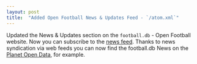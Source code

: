 ```yaml
---
layout: post
title:  "Added Open Football News & Updates Feed - `/atom.xml`"
---
```

Updated the News & Updates section on the `football.db` - Open Football website. 
Now you can subscribe to the [news feed](http://openfootball.github.io/atom.xml). 
Thanks to news syndication via web feeds you can now find the football.db News 
on the [Planet Open Data](http://planetopendata.herokuapp.com/opendatanews?style=top), for example. 
